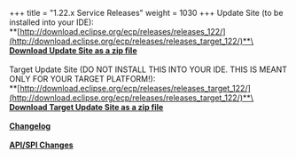 +++
title = "1.22.x Service Releases"
weight = 1030
+++
Update Site (to be installed into your IDE):\
**[http://download.eclipse.org/ecp/releases/releases_122/](http://download.eclipse.org/ecp/releases/releases_target_122/)**\
\
**[Download Update Site as a zip file](http://www.eclipse.org/downloads/download.php?file=/ecp/releases/releases_122/1220/1220.zip)**\
\
Target Update Site (DO NOT INSTALL THIS INTO YOUR IDE. THIS IS MEANT ONLY FOR YOUR TARGET PLATFORM!):\
**[http://download.eclipse.org/ecp/releases/releases_target_122/](http://download.eclipse.org/ecp/releases/releases_target_122/)**\
\
**[Download Target Update Site as a zip file](http://www.eclipse.org/downloads/download.php?file=/ecp/releases/releases_target_122/1220/1220.zip)**\
\
**[Changelog](https://bugs.eclipse.org/bugs/buglist.cgi?query_format=advanced&product=ECP&target_milestone=1.22.0)**\
\
**[API/SPI Changes](https://www.eclipse.org/ecp/project-info/ECP_1210_1220_API_SPI_changes.html)**



